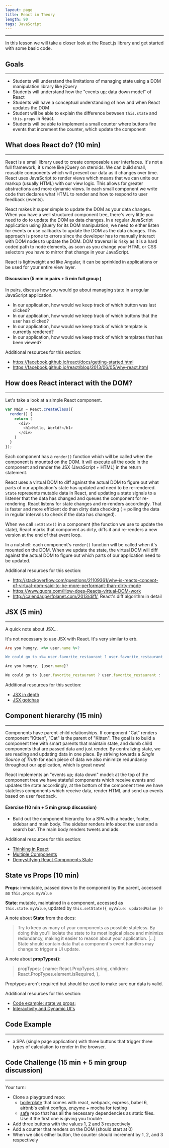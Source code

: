 ```yaml
---
layout: page
title: React in Theory
length: 90
tags: JavaScript
---
```


---
In this lesson we will take a closer look at the React.js library and get started with some basic code.

## Goals
---
* Students will understand the limitations of managing state using a DOM manipulation library like jQuery
* Students will understand how the "events up; data down model" of React
* Students will have a conceptual understanding of how and when React updates the DOM
* Student will be able to explain the difference between `this.state` and `this.props` in React.
* Students will be able to implement a small counter where buttons fire events that increment the counter, which update the component

## What does React do? (10 min)
---
React is a small library used to create composable user interfaces. It's not a full framework, it's more like jQuery on steroids. We can build small, reusable components which will present our data as it changes over time. React uses JavaScript to render views which means that we can unite our markup (usually HTML) with our view logic. This allows for greater abstractions and more dynamic views. In each small component we write code that declares what HTML to render and how to respond to user feedback (events).

React makes it super simple to update the DOM as your data changes. When you have a well structured component tree, there's very little you need to do to update the DOM as data changes. In a regular JavaScript application using jQuery for its DOM manipulation, we need to either listen for events or use callbacks to update the DOM as the data changes. This approach is prone to errors since the developer has to manually interact with DOM nodes to update the DOM. DOM traversal is risky as it is a hard coded path to node elements, as soon as you change your HTML or CSS selectors you have to mirror that change in your JavaScript.

React is lightweight and like Angular, it can be sprinkled in applications or be used for your entire view layer.

#### Discussion (5 min in pairs + 5 min full group )

In pairs, discuss how you would go about managing state in a regular JavaScript application.

* In our application, how would we keep track of which button was last clicked?
* In our application, how would we keep track of which buttons that the user has clicked?
* In our application, how would we keep track of which template is currently rendered?
* In our application, how would we keep track of which templates that has been viewed?

Additional resources for this section:
- https://facebook.github.io/react/docs/getting-started.html
- https://facebook.github.io/react/blog/2013/06/05/why-react.html

## How does React interact with the DOM?
---
Let's take a look at a simple React component.

```js
var Main = React.createClass({
  render() {
    return (
      <div>
        <h1>Hello, World!</h1>
      </div>
    )
  }
});
```

Each component has a `render()` function which will be called when the component is mounted on the DOM. It will execute all the code in the component and render the JSX (JavaScript + HTML) in the return statement.

React uses a virtual DOM to diff against the actual DOM to figure out what parts of our application's state has updated and need to be re-rendered. `State` represents mutable data in React, and updating a state signals to a listener that the data has changed and queues the component for re-rendering. React listens for state changes and re-renders accordingly. That is faster and more efficient do than dirty data checking ( = polling the data in regular intervals to check if the data has changed).

When we call `setState()` in a component (the function we use to update the state), React marks that component as dirty, diffs it and re-renders a new version at the end of that event loop.

In a nutshell: each component's `render()` function will be called when it's mounted on the DOM. When we update the state, the virtual DOM will diff against the actual DOM to figure out which parts of our application need to be updated.

Additional resources for this section:
- http://stackoverflow.com/questions/21109361/why-is-reacts-concept-of-virtual-dom-said-to-be-more-performant-than-dirty-mode
- https://www.quora.com/How-does-Reacts-virtual-DOM-work
- http://calendar.perfplanet.com/2013/diff/, React's diff algorithm in detail

## JSX (5 min)
---
A quick note about JSX...

It's not necessary to use JSX with React. It's very similar to erb.

```rb
Are you hungry, <%= user.name %>?

We could go to <%= user.favorite_restaurant ? user.favorite_restaurant : 'Protein Bar' %>.
```

```js
Are you hungry, {user.name}?

We could go to {user.favorite_restaurant ? user.favorite_restaurant : 'Protein Bar'}.
```

Additional resources for this section:

- [JSX in depth](https://facebook.github.io/react/docs/jsx-in-depth.html)
- [JSX gotchas](https://facebook.github.io/react/docs/jsx-gotchas.html)

## Component hierarchy (15 min)
---
Components have parent-child relationships. If component "Cat" renders component "Kitten", "Cat" is the parent of "Kitten". The goal is to build a component tree with smart parents that maintain state, and dumb child components that are passed data and just render. By centralizing state, we are reading and updating data in one place. By striving towards a *Single Source of Truth* for each piece of data we also minimize redundancy throughout our application, which is great news!

React implements an "events up; data down" model: at the top of the component tree we have stateful components which receive events and updates the state accordingly, at the bottom of the component tree we have stateless components which receive data, render HTML and send up events based on user feedback.

#### Exercise (10 min + 5 min group discussion)

* Build out the component hierarchy for a SPA with a header, footer, sidebar and main body. The sidebar renders info about the user and a search bar. The main body renders tweets and ads.

Additional resources for this section:

- [Thinking in React](https://facebook.github.io/react/docs/thinking-in-react.html)
- [Multiple Components](https://facebook.github.io/react/docs/multiple-components.html)
- [Demystifying React Components State](http://www.sitepoint.com/demystifying-react-components-state/)

## State vs Props (10 min)

**Props**: immutable, passed down to the component by the parent, accessed as `this.props.myValue`

**State**: mutable, maintained in a component, accessed as `this.state.myValue`, updated by `this.setState({ myValue: updatedValue })`

A note about **State** from the docs:

>Try to keep as many of your components as possible stateless. By doing this you'll isolate the state to its most logical place and minimize redundancy, making it easier to reason about your application. [...] State should contain data that a component's event handlers may change to trigger a UI update.

A note about **propTypes()**:

> propTypes: {
    name: React.PropTypes.string,
    children: React.PropTypes.element.isRequired,
  },

Proptypes aren't required but should be used to make sure our data is valid.

Additional resources for this section:

- [Code example: state vs props](https://gist.github.com/applegrain/018bd9953c993bdf02bc);
- [Interactivity and Dynamic UI's](https://facebook.github.io/react/docs/interactivity-and-dynamic-uis.html)

## Code Example
---
* a SPA (single page application) with three buttons that trigger three types of calculation to render in the browser.

## Code Challenge (15 min + 5 min group discussion)
---
Your turn:

- Clone a playground repo:
  - [boilerplate](http://github.com/applegrain/react-playground) that comes with react, webpack, express, babel 6, airbnb's eslint configs, enzyme + mocha for testing
  - [safe](https://github.com/applegrain/react-starter-repo) repo that has all the necessary dependencies as static files. Use if the first one is giving you trouble
- Add three buttons with the values 1, 2 and 3 respectively
- Add a counter that renders on the DOM (should start at 0)
- When we click either button, the counter should increment by 1, 2, and 3 respectively
